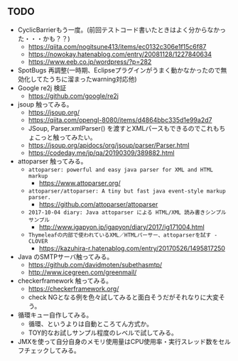 ## TODO

- CyclicBarrierもう一度。(前回テストコード書いたときはよく分からなかった・・・かも？？)
  - https://qiita.com/nogitsune413/items/ec0132c306e1f15c6f87
  - https://nowokay.hatenablog.com/entry/20081128/1227840634
  - https://www.eeb.co.jp/wordpress/?p=282
- SpotBugs 再調整(一時期、Eclipseプラグインがうまく動かなかったので無効化してたうちに溜まったwarning対応他)
- Google re2j 検証
  - https://github.com/google/re2j
- jsoup 触ってみる。
  - https://jsoup.org/
  - https://qiita.com/opengl-8080/items/d4864bbc335d1e99a2d7
  - JSoup, Parser.xmlParser() を渡すとXMLパースもできるのでこれもちょこっと触ってみたい。
  - https://jsoup.org/apidocs/org/jsoup/parser/Parser.html
  - https://codeday.me/jp/qa/20190309/389882.html
- attoparser 触ってみる。
  - `attoparser: powerful and easy java parser for XML and HTML markup`
    - https://www.attoparser.org/
  - `attoparser/attoparser: A tiny but fast java event-style markup parser.`
    - https://github.com/attoparser/attoparser
  - `2017-10-04 diary: Java attoparser による HTML/XML 読み書きシンプルサンプル`
    - http://www.igapyon.jp/igapyon/diary/2017/ig171004.html
  - `Thymeleafの内部で使われているXML／HTMLパーサー、attoparserを試す - CLOVER`
    - https://kazuhira-r.hatenablog.com/entry/20170526/1495817250
- Java のSMTPサーバ触ってみる。
  - https://github.com/davidmoten/subethasmtp/
  - http://www.icegreen.com/greenmail/
- checkerframework 触ってみる。
  - https://checkerframework.org/
  - check NGとなる例を色々試してみると面白そうだがそれなりに大変そう。
- 循環キュー自作してみる。
  - 循環、というよりは自動ところてん方式か。
  - TOY的なお試しサンプル程度のレベルで試してみる。
- JMXを使って自分自身のメモリ使用量はCPU使用率・実行スレッド数をセルフチェックしてみる。

